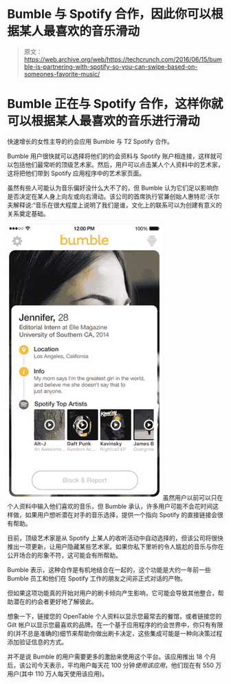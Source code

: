 # Bumble 与 Spotify 合作，因此你可以根据某人最喜欢的音乐滑动 

> 原文：<https://web.archive.org/web/https://techcrunch.com/2016/06/15/bumble-is-partnering-with-spotify-so-you-can-swipe-based-on-someones-favorite-music/>

# Bumble 正在与 Spotify 合作，这样你就可以根据某人最喜欢的音乐进行滑动

快速增长的女性主导的约会应用 Bumble 与 T2 Spotify 合作。

Bumble 用户很快就可以选择将他们的约会资料与 Spotify 账户相连接，这样就可以包括他们最常听的顶级艺术家。然后，用户可以点击某人个人资料中的艺术家，这将把他们带到 Spotify 应用程序中的艺术家页面。

虽然有些人可能认为音乐偏好没什么大不了的，但 Bumble 认为它们足以影响你是否决定在某人身上向左或向右滑动。该公司的首席执行官兼创始人惠特尼·沃尔夫解释说:“音乐在很大程度上说明了我们是谁，文化上的联系可以为创建有意义的关系奠定基础。

![Screen Shot 2016-06-15 at 12.42.07 AM](img/e3288ba7fdc9105fbd114a25e1a2ab76.png)虽然用户以前可以只在个人资料中输入他们喜欢的音乐，但 Bumble 承认，许多用户可能不会花时间这样做，如果用户想听潜在对手的音乐选择，提供一个指向 Spotify 的直接链接会很有帮助。

目前，顶级艺术家是从 Spotify 上某人的收听活动中自动选择的，但该公司将很快推出一项更新，让用户隐藏某些艺术家。如果你私下里听的令人尴尬的音乐与你在公开场合的形象不符，这可能会有所帮助。

Bumble 表示，这种合作是有机地结合在一起的，这个功能是大约一年前一些 Bumble 员工和他们在 Spotify 工作的朋友之间非正式对话的产物。

但如果这项功能真的开始对用户的刷卡倾向产生影响，它可能会导致其他整合，帮助潜在的约会者更好地了解彼此。

想象一下，链接您的 OpenTable 个人资料以显示您最常去的餐馆，或者链接您的 Gilt 帐户以显示您最喜欢的品牌。在一个基于应用程序的约会世界中，你只有有限的(并不总是准确的)细节来帮助你做出刷卡决定，这些集成可能是一种向决策过程添加验证信息的方式。

并不是说 Bumble 的用户需要更多的激励来使用这个平台。该应用推出 18 个月后，该公司今天表示，平均用户每天花 100 分钟*使用该应用*，他们现在有 550 万用户(其中 110 万人每天使用该应用)。